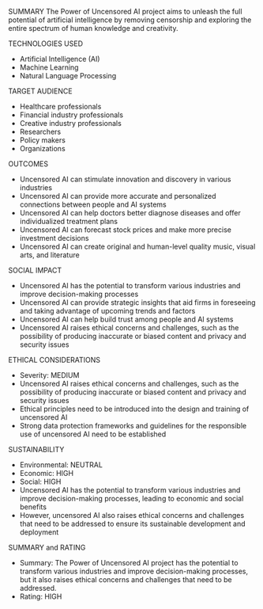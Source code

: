 SUMMARY
The Power of Uncensored AI project aims to unleash the full potential of artificial intelligence by removing censorship and exploring the entire spectrum of human knowledge and creativity.

TECHNOLOGIES USED
* Artificial Intelligence (AI)
* Machine Learning
* Natural Language Processing

TARGET AUDIENCE
* Healthcare professionals
* Financial industry professionals
* Creative industry professionals
* Researchers
* Policy makers
* Organizations

OUTCOMES
* Uncensored AI can stimulate innovation and discovery in various industries
* Uncensored AI can provide more accurate and personalized connections between people and AI systems
* Uncensored AI can help doctors better diagnose diseases and offer individualized treatment plans
* Uncensored AI can forecast stock prices and make more precise investment decisions
* Uncensored AI can create original and human-level quality music, visual arts, and literature

SOCIAL IMPACT
* Uncensored AI has the potential to transform various industries and improve decision-making processes
* Uncensored AI can provide strategic insights that aid firms in foreseeing and taking advantage of upcoming trends and factors
* Uncensored AI can help build trust among people and AI systems
* Uncensored AI raises ethical concerns and challenges, such as the possibility of producing inaccurate or biased content and privacy and security issues

ETHICAL CONSIDERATIONS
* Severity: MEDIUM
* Uncensored AI raises ethical concerns and challenges, such as the possibility of producing inaccurate or biased content and privacy and security issues
* Ethical principles need to be introduced into the design and training of uncensored AI
* Strong data protection frameworks and guidelines for the responsible use of uncensored AI need to be established

SUSTAINABILITY
* Environmental: NEUTRAL
* Economic: HIGH
* Social: HIGH
* Uncensored AI has the potential to transform various industries and improve decision-making processes, leading to economic and social benefits
* However, uncensored AI also raises ethical concerns and challenges that need to be addressed to ensure its sustainable development and deployment

SUMMARY and RATING
* Summary: The Power of Uncensored AI project has the potential to transform various industries and improve decision-making processes, but it also raises ethical concerns and challenges that need to be addressed.
* Rating: HIGH
